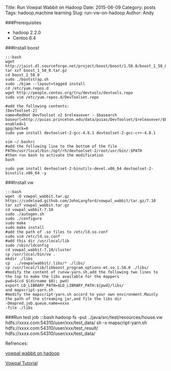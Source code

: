 Title: Run Vowpal Wabbit on Hadoop
Date: 2015-06-09
Category: posts
Tags: hadoop,machine learning
Slug: run-vw-on-hadoop
Author: Andy


###Prerequisites
* hadoop 2.2.0
* Centos 6.4

###Install boost

    :::bash
    wget http://jaist.dl.sourceforge.net/project/boost/boost/1.58.0/boost_1_58_0.tar.gz 
    tar xzf boost_1_58_0.tar.gz
    cd boost_1_58_0
    sudo ./bootstrap.sh
    sudo ./bjam --layout=tagged install 
    cd /etc/yum.repos.d
    wget http://people.centos.org/tru/devtools/devtools.repo
    sudo vim /etc/yum.repos.d/DevToolset.repo

    #add the following contents:
    [DevToolset-2]
    name=RedHat DevToolset v2 $releasever - $basearch
    baseurl=http://puias.princeton.edu/data/puias/DevToolset/$releasever/$basearch/
    enabled=1
    gpgcheck=0 
    sudo yum install devtoolset-2-gcc-4.8.1 devtoolset-2-gcc-c++-4.8.1 

    vim ~/.bashrc
    #add the following line to the bottom of the file
    PATH=/usr/local/bin:/opt/rh/devtoolset-2/root/usr/bin/:$PATH
    #then run bash to activate the modification
    bash 

    sudo yum install devtoolset-2-binutils-devel.x86_64 devtoolset-2-binutils.x86_64 -y 



###Install vw

    :::bash
    wget -O vowpal_wabbit.tar.gz   https://codeload.github.com/JohnLangford/vowpal_wabbit/tar.gz/7.10
    tar xzf vowpal_wabbit.tar.gz
    cd vowpal_wabbit-7.10
    sudo ./autogen.sh
    sudo ./configure
    sudo make
    sudo make install
    #add the path of .so files to /etc/ld.so.conf
    sudo vim /etc/ld.so.conf
    #add this dir /usr/local/lib
    sudo /sbin/ldconfig
    cd vowpal_wabbit-7.10/cluster 
    cp /usr/local/bin/vw . 
    mkdir ./libs 
    cp  ../vowpalwabbit/.libs/* ./libs/ 
    cp /usr/local/lib/libboost_program_options-mt.so.1.58.0 ./libs/ 
    #modify the content of runvw-yarn.sh,add the following two lines to the top to make the libs available for the mappers
    pwd=$(cd $(dirname $0); pwd)
    export LD_LIBRARY_PATH=$LD_LIBRARY_PATH:${pwd}/libs/
    and mapscript-yarn.sh 
    #modify the mapscript-yarn.sh accord to your own environment.Mainly the path of the streaming jar,and file the libs dir
    -Dmapred.job.queue.name=xxxx
    -file ./libs


###Run test job
    :::bash
    hadoop fs -put ../java/src/test/resources/house.vw hdfs://xxxx.com:54310/user/xxx/test_data/
    sh -x mapscript-yarn.sh hdfs://xxxx.com:54310/user/xxx/test_result/ hdfs://xxxx.com:54310/user/xxx/test_data/

Refrences:

[vowpal wabbit on hadoop](https://scalableml.wordpress.com/2013/09/09/vowpal-wabbit-on-hadoop/)

[Vowpal Tutorial](https://github.com/JohnLangford/vowpal_wabbit/wiki/Tutorial)
